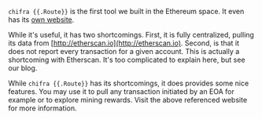`chifra {{.Route}}` is the first tool we built in the Ethereum space. It even has its [own website](http://ethslurp.com).

While it's useful, it has two shortcomings. First, it is fully centralized, pulling its data from
[http://etherscan.io](http://etherscan.io). Second, is that it does not report every transaction
for a given account. This is actually a shortcoming with Etherscan. It's too complicated to explain
here, but see our blog.

While `chifra {{.Route}}` has its shortcomings, it does provides some nice features. You may use it to pull
any transaction initiated by an EOA for example or to explore mining rewards. Visit the above
referenced website for more information.
